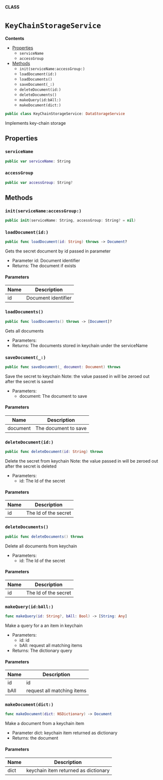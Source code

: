 **CLASS**

# `KeyChainStorageService`

**Contents**

- [Properties](#properties)
  - `serviceName`
  - `accessGroup`
- [Methods](#methods)
  - `init(serviceName:accessGroup:)`
  - `loadDocument(id:)`
  - `loadDocuments()`
  - `saveDocument(_:)`
  - `deleteDocument(id:)`
  - `deleteDocuments()`
  - `makeQuery(id:bAll:)`
  - `makeDocument(dict:)`

```swift
public class KeyChainStorageService: DataStorageService
```

Implements key-chain storage

## Properties
### `serviceName`

```swift
public var serviceName: String
```

### `accessGroup`

```swift
public var accessGroup: String?
```

## Methods
### `init(serviceName:accessGroup:)`

```swift
public init(serviceName: String, accessGroup: String? = nil)
```

### `loadDocument(id:)`

```swift
public func loadDocument(id: String) throws -> Document?
```

Gets the secret document by id passed in parameter
- Parameter id: Document identifier
- Returns: The document if exists

#### Parameters

| Name | Description |
| ---- | ----------- |
| id | Document identifier |

### `loadDocuments()`

```swift
public func loadDocuments() throws -> [Document]?
```

Gets all documents
- Parameters:
- Returns: The documents stored in keychain under the serviceName

### `saveDocument(_:)`

```swift
public func saveDocument(_ document: Document) throws
```

Save the secret to keychain
Note: the value passed in will be zeroed out after the secret is saved
- Parameters:
  - document: The document to save

#### Parameters

| Name | Description |
| ---- | ----------- |
| document | The document to save |

### `deleteDocument(id:)`

```swift
public func deleteDocument(id: String) throws
```

Delete the secret from keychain
Note: the value passed in will be zeroed out after the secret is deleted
- Parameters:
  - id: The Id of the secret

#### Parameters

| Name | Description |
| ---- | ----------- |
| id | The Id of the secret |

### `deleteDocuments()`

```swift
public func deleteDocuments() throws
```

Delete all documents from keychain
- Parameters:
  - id: The Id of the secret

#### Parameters

| Name | Description |
| ---- | ----------- |
| id | The Id of the secret |

### `makeQuery(id:bAll:)`

```swift
func makeQuery(id: String?, bAll: Bool) -> [String: Any]
```

Make a query for a an item in keychain
- Parameters:
  - id: id
  - bAll: request all matching items
- Returns: The dictionary query

#### Parameters

| Name | Description |
| ---- | ----------- |
| id | id |
| bAll | request all matching items |

### `makeDocument(dict:)`

```swift
func makeDocument(dict: NSDictionary) -> Document
```

Make a document from a keychain item
- Parameter dict: keychain item returned as dictionary
- Returns: the document

#### Parameters

| Name | Description |
| ---- | ----------- |
| dict | keychain item returned as dictionary |